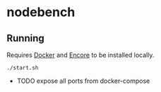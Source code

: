 # nodebench

## Running

Requires [Docker](https://docs.docker.com/engine/install/) and [Encore](https://encore.dev/docs/ts/install) to be installed locally.

```shell
./start.sh
```

 - TODO expose all ports from docker-compose
